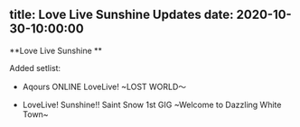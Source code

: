 title: Love Live Sunshine Updates
date: 2020-10-30-10:00:00
---

**Love Live Sunshine **

Added setlist:

- Aqours ONLINE LoveLive! ~LOST WORLD～

- LoveLive! Sunshine!! Saint Snow 1st GIG ~Welcome to Dazzling White Town~
